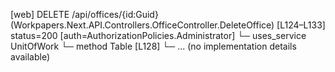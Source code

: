 [web] DELETE /api/offices/{id:Guid}  (Workpapers.Next.API.Controllers.OfficeController.DeleteOffice)  [L124–L133] status=200 [auth=AuthorizationPolicies.Administrator]
  └─ uses_service UnitOfWork
    └─ method Table [L128]
      └─ ... (no implementation details available)

